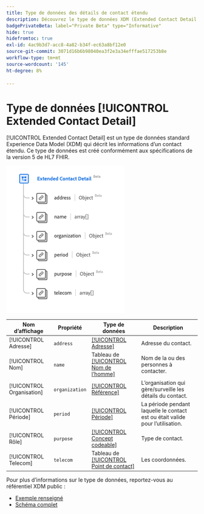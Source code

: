 ```yaml
---
title: Type de données des détails de contact étendu
description: Découvrez le type de données XDM (Extended Contact Detail Experience Data Model).
badgePrivateBeta: label="Private Beta" type="Informative"
hide: true
hidefromtoc: true
exl-id: 4ac9b3d7-acc8-4a82-b34f-ec63a8bf12e0
source-git-commit: 3071d16b6b98040ea3f2e3a34efffae517253b8e
workflow-type: tm+mt
source-wordcount: '145'
ht-degree: 8%

---
```


# Type de données [!UICONTROL Extended Contact Detail]

[!UICONTROL Extended Contact Detail] est un type de données standard Experience Data Model (XDM) qui décrit les informations d’un contact étendu. Ce type de données est créé conformément aux spécifications de la version 5 de HL7 FHIR.

![Structure de type de données Détails du contact étendu](../../../images/healthcare/data-types/extended-contact-detail.png)

| Nom d’affichage | Propriété | Type de données | Description |
| --- | --- | --- | --- |
| [!UICONTROL Adresse] | `address` | [[!UICONTROL Adresse]](../data-types/address.md) | Adresse du contact. |
| [!UICONTROL Nom] | `name` | Tableau de [[!UICONTROL Nom de l’homme]](../data-types/human-name.md) | Nom de la ou des personnes à contacter. |
| [!UICONTROL Organisation] | `organization` | [[!UICONTROL Référence]](../data-types/reference.md) | L’organisation qui gère/surveille les détails du contact. |
| [!UICONTROL Période] | `period` | [[!UICONTROL Période]](../data-types/period.md) | La période pendant laquelle le contact est ou était valide pour l’utilisation. |
| [!UICONTROL Rôle] | `purpose` | [[!UICONTROL Concept codeable]](../data-types/codeable-concept.md) | Type de contact. |
| [!UICONTROL Telecom] | `telecom` | Tableau de [[!UICONTROL Point de contact]](../data-types/contact-point.md) | Les coordonnées. |

Pour plus d’informations sur le type de données, reportez-vous au référentiel XDM public :

* [Exemple renseigné](https://github.com/adobe/xdm/blob/master/extensions/industry/healthcare/fhir/datatypes/extendedcontactdetail.example.1.json)
* [Schéma complet](https://github.com/adobe/xdm/blob/master/extensions/industry/healthcare/fhir/datatypes/extendedcontactdetail.schema.json)
